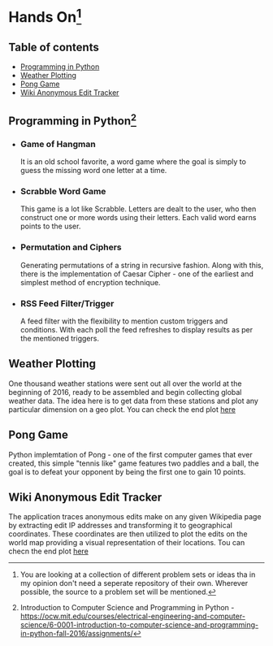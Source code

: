 # Hands On[^1]

## Table of contents
* [Programming in Python](#programming-in-python2)
* [Weather Plotting](#weather-plotting)
* [Pong Game](#pong-game)
* [Wiki Anonymous Edit Tracker](#wiki-anonymous-edit-tracker)

## Programming in Python[^2]
* ### Game of Hangman

  It is an old school favorite, a word game where the goal is simply to guess the missing word one letter at a time.

* ### Scrabble Word Game
  
  This game is a lot like Scrabble. Letters are dealt to the user, who then construct one or more words using their letters. Each valid word earns points to the user.

* ### Permutation and Ciphers
  
  Generating permutations of a string in recursive fashion. Along with this, there is the implementation of Caesar Cipher - one of the earliest and simplest method of encryption technique.
  
* ### RSS Feed Filter/Trigger

  A feed filter with the flexibility to mention custom triggers and conditions. With each poll the feed refreshes to display results as per the mentioned triggers.
   
## Weather Plotting

  One thousand weather stations were sent out all over the world at the beginning of 2016, ready to be assembled and begin collecting global weather data. The idea here is to get data from these stations and plot any particular dimension on a geo plot. You can check the end plot [here](WeatherPlotting/README.md#end-result)
  
## Pong Game

  Python implemtation of Pong - one of the first computer games that ever created, this simple "tennis like" game features two paddles and a ball, the goal is to defeat your opponent by being the first one to gain 10 points.
 
[^1]: You are looking at a collection of different problem sets or ideas tha in my opinion don't need a seperate repository of their own.
Wherever possible, the source to a problem set will be mentioned.
[^2]:  Introduction to Computer Science and Programming in Python - https://ocw.mit.edu/courses/electrical-engineering-and-computer-science/6-0001-introduction-to-computer-science-and-programming-in-python-fall-2016/assignments/

## Wiki Anonymous Edit Tracker

  The application traces anonymous edits make on any given Wikipedia page by extracting edit IP addresses and transforming it to geographical coordinates. These coordinates are then utilized to plot the edits on the world map providing a visual representation of their locations. Tou can checn the end plot [here](Wiki%20Edit%20Tracker/plot.png)
